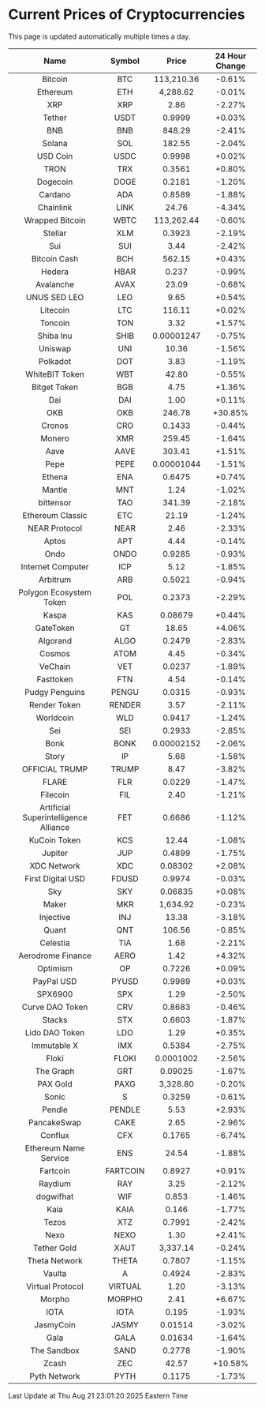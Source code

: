 # Current Prices of Cryptocurrencies
This page is updated automatically multiple times a day.

| Name | Symbol | Price | 24 Hour Change |
| :---: |:---:| :---: | :---: |
| Bitcoin | BTC | 113,210.36 | -0.61% |
| Ethereum | ETH | 4,288.62 | -0.01% |
| XRP | XRP | 2.86 | -2.27% |
| Tether | USDT | 0.9999 | +0.03% |
| BNB | BNB | 848.29 | -2.41% |
| Solana | SOL | 182.55 | -2.04% |
| USD Coin | USDC | 0.9998 | +0.02% |
| TRON | TRX | 0.3561 | +0.80% |
| Dogecoin | DOGE | 0.2181 | -1.20% |
| Cardano | ADA | 0.8589 | -1.88% |
| Chainlink | LINK | 24.76 | -4.34% |
| Wrapped Bitcoin | WBTC | 113,262.44 | -0.60% |
| Stellar | XLM | 0.3923 | -2.19% |
| Sui | SUI | 3.44 | -2.42% |
| Bitcoin Cash | BCH | 562.15 | +0.43% |
| Hedera | HBAR | 0.237 | -0.99% |
| Avalanche | AVAX | 23.09 | -0.68% |
| UNUS SED LEO | LEO | 9.65 | +0.54% |
| Litecoin | LTC | 116.11 | +0.02% |
| Toncoin | TON | 3.32 | +1.57% |
| Shiba Inu | SHIB | 0.00001247 | -0.75% |
| Uniswap | UNI | 10.36 | -1.56% |
| Polkadot | DOT | 3.83 | -1.19% |
| WhiteBIT Token | WBT | 42.80 | -0.55% |
| Bitget Token | BGB | 4.75 | +1.36% |
| Dai | DAI | 1.00 | +0.11% |
| OKB | OKB | 246.78 | +30.85% |
| Cronos | CRO | 0.1433 | -0.44% |
| Monero | XMR | 259.45 | -1.64% |
| Aave | AAVE | 303.41 | +1.51% |
| Pepe | PEPE | 0.00001044 | -1.51% |
| Ethena | ENA | 0.6475 | +0.74% |
| Mantle | MNT | 1.24 | -1.02% |
| bittensor | TAO | 341.39 | -2.18% |
| Ethereum Classic | ETC | 21.19 | -1.24% |
| NEAR Protocol | NEAR | 2.46 | -2.33% |
| Aptos | APT | 4.44 | -0.14% |
| Ondo | ONDO | 0.9285 | -0.93% |
| Internet Computer | ICP | 5.12 | -1.85% |
| Arbitrum | ARB | 0.5021 | -0.94% |
| Polygon Ecosystem Token | POL | 0.2373 | -2.29% |
| Kaspa | KAS | 0.08679 | +0.44% |
| GateToken | GT | 18.65 | +4.06% |
| Algorand | ALGO | 0.2479 | -2.83% |
| Cosmos | ATOM | 4.45 | -0.34% |
| VeChain | VET | 0.0237 | -1.89% |
| Fasttoken | FTN | 4.54 | -0.14% |
| Pudgy Penguins | PENGU | 0.0315 | -0.93% |
| Render Token | RENDER | 3.57 | -2.11% |
| Worldcoin | WLD | 0.9417 | -1.24% |
| Sei | SEI | 0.2933 | -2.85% |
| Bonk | BONK | 0.00002152 | -2.06% |
| Story | IP | 5.68 | -1.58% |
| OFFICIAL TRUMP | TRUMP | 8.47 | -3.82% |
| FLARE | FLR | 0.0229 | -1.47% |
| Filecoin | FIL | 2.40 | -1.21% |
| Artificial Superintelligence Alliance | FET | 0.6686 | -1.12% |
| KuCoin Token | KCS | 12.44 | -1.08% |
| Jupiter | JUP | 0.4899 | -1.75% |
| XDC Network | XDC | 0.08302 | +2.08% |
| First Digital USD | FDUSD | 0.9974 | -0.03% |
| Sky | SKY | 0.06835 | +0.08% |
| Maker | MKR | 1,634.92 | -0.23% |
| Injective | INJ | 13.38 | -3.18% |
| Quant | QNT | 106.56 | -0.85% |
| Celestia | TIA | 1.68 | -2.21% |
| Aerodrome Finance | AERO | 1.42 | +4.32% |
| Optimism | OP | 0.7226 | +0.09% |
| PayPal USD | PYUSD | 0.9989 | +0.03% |
| SPX6900 | SPX | 1.29 | -2.50% |
| Curve DAO Token | CRV | 0.8683 | -0.46% |
| Stacks | STX | 0.6603 | -1.87% |
| Lido DAO Token | LDO | 1.29 | +0.35% |
| Immutable X | IMX | 0.5384 | -2.75% |
| Floki | FLOKI | 0.0001002 | -2.56% |
| The Graph | GRT | 0.09025 | -1.67% |
| PAX Gold | PAXG | 3,328.80 | -0.20% |
| Sonic | S | 0.3259 | -0.61% |
| Pendle | PENDLE | 5.53 | +2.93% |
| PancakeSwap | CAKE | 2.65 | -2.96% |
| Conflux | CFX | 0.1765 | -6.74% |
| Ethereum Name Service | ENS | 24.54 | -1.88% |
| Fartcoin | FARTCOIN | 0.8927 | +0.91% |
| Raydium | RAY | 3.25 | -2.12% |
| dogwifhat | WIF | 0.853 | -1.46% |
| Kaia | KAIA | 0.146 | -1.77% |
| Tezos | XTZ | 0.7991 | -2.42% |
| Nexo | NEXO | 1.30 | +2.41% |
| Tether Gold | XAUT | 3,337.14 | -0.24% |
| Theta Network | THETA | 0.7807 | -1.15% |
| Vaulta | A | 0.4924 | -2.83% |
| Virtual Protocol | VIRTUAL | 1.20 | -3.13% |
| Morpho | MORPHO | 2.41 | +6.67% |
| IOTA | IOTA | 0.195 | -1.93% |
| JasmyCoin | JASMY | 0.01514 | -3.02% |
| Gala | GALA | 0.01634 | -1.64% |
| The Sandbox | SAND | 0.2778 | -1.90% |
| Zcash | ZEC | 42.57 | +10.58% |
| Pyth Network | PYTH | 0.1175 | -1.73% |

Last Update at Thu Aug 21 23:01:20 2025 Eastern Time